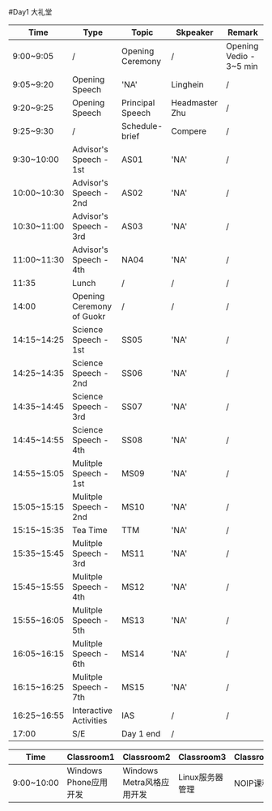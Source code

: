 #Day1
大礼堂



|Time|Type|Topic|Skpeaker|Remark|
|---|---|---|---|---|
|9:00~9:05|/|Opening Ceremony|/|Opening Vedio - 3~5 min|
|9:05~9:20|Opening Speech|'NA'|Linghein|/|
|9:20~9:25|Opening Speech|Principal Speech|Headmaster Zhu|/|
|9:25~9:30|/|Schedule-brief|Compere|/|
|9:30~10:00|Advisor's Speech - 1st|AS01|'NA'|/|
|10:00~10:30|Advisor's Speech - 2nd|AS02|'NA'|/|
|10:30~11:00|Advisor's Speech - 3rd|AS03|'NA'|/|
|11:00~11:30|Advisor's Speech - 4th|NA04|'NA'|/|
|11:35|Lunch|/|/|/|
|14:00|Opening Ceremony of Guokr|/|/|/|
|14:15~14:25|Science Speech - 1st|SS05|'NA'|/|
|14:25~14:35|Science Speech - 2nd|SS06|'NA'|/|
|14:35~14:45|Science Speech - 3rd|SS07|'NA'|/|
|14:45~14:55|Science Speech - 4th|SS08|'NA'|/|
|14:55~15:05|Mulitple Speech - 1st|MS09|'NA'|/|
|15:05~15:15|Mulitple Speech - 2nd|MS10|'NA'|/|
|15:15~15:35|Tea Time|TTM|'NA'|/|
|15:35~15:45|Mulitple Speech - 3rd|MS11|'NA'|/|
|15:45~15:55|Mulitple Speech - 4th|MS12|'NA'|/|
|15:55~16:05|Mulitple Speech - 5th|MS13|'NA'|/|
|16:05~16:15|Mulitple Speech - 6th|MS14|'NA'|/|
|16:15~16:25|Mulitple Speech - 7th|MS15|'NA'|/|
|16:25~16:55|Interactive Activities|IAS|/|/|
|17:00|S/E|Day 1 end|/|


|Time|Classroom1|Classroom2|Classroom3|Classroom4|
|---|---|---|---|---|
9:00~10:00|Windows Phone应用开发|Windows Metra风格应用开发|Linux服务器管理|NOIP课程|
